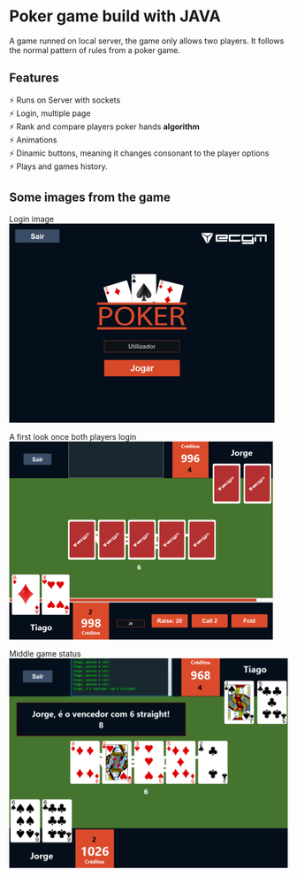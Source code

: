 # Poker game build with JAVA
A game runned on local server, the game only allows two players.
It follows the normal pattern of rules from a poker game.

## Features

⚡️ Runs on Server with sockets<br />
⚡️ Login, multiple page<br />
⚡️ Rank and compare players poker hands **algorithm** <br />
⚡️ Animations <br />
⚡️ Dinamic buttons, meaning it changes consonant to the player options<br />
⚡️ Plays and games history.

## Some images from the game 

Login image
![Login](https://github.com/dariish/PokerFx/blob/main/images/Screenshot_4.png)

A first look once both players login
![firstLook](https://github.com/dariish/PokerFx/blob/main/images/Screenshot_1.png)

Middle game status
![SecondLook](https://github.com/dariish/PokerFx/blob/main/images/Screenshot_2.png)


